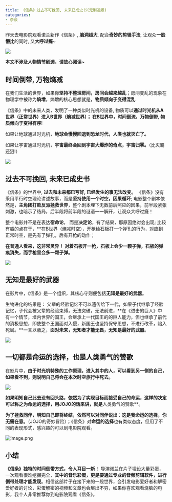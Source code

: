 ```yaml
---
title: 《信条》过去不可挽回, 未来已成史书(无剧透版)
categories:
- 杂谈
---
```




昨天去电影院观看诺兰新作《信条》,  **脑洞超大**, 配合**奇妙的剪辑手法**, 让观众**一脸懵比**的同时, 又**大呼过瘾**~



![](https://cdn.fangyuanxiaozhan.com/assets/1694238837790TEWGdzJk.png)


**本文不涉及人物情节剧透，请放心阅读~**

## 时间倒带, 万物熵减

在我们生活的世界，如果你**坚持不整理房间，房间会越来越乱**；房间变乱的现象在物理学中被称为**熵增**，熵增的核心思想就是，**物质倾向于变得混乱**

《信条》中的未来人类，发明了一种类似时光机的设备, 物质可以**通过时光机从A世界（正常世界）进入B世界（熵减世界）； 在B世界中，时间倒流，万物倒带**, **物质倾向于变得有序**! 

如果让地球通过时光机，**地球会慢慢回退到恐龙时代，人类也就灭亡了。**

如果让宇宙通过时光机，**宇宙最终会回到宇宙大爆炸的奇点，宇宙归零。**（比灭霸还狠!）

![](https://cdn.fangyuanxiaozhan.com/assets/16942388425427xfCCch1.png)


## 过去不可挽回, 未来已成史书

《信条》的世界中, **过去和未来都已写好, 已经发生的事无法改变。** 《信条》没有采用平行时空理论讲述故事，而是**坚持使用一个时空，因果循环**; 电影整个剧本依然是，**主角团打败反派拯救世界**，整个剧本埋下无数前后照应的因果，前半段紧张刺激，也暗示了结局，后半段将前半段的谜语一一解开，让观众大呼过瘾！

整个电影并不是在表达**宿命论**， 而是**决定论**，有了结果，那原因绝对会出现; 比较有趣的点在于，**在B世界（熵减时空），开枪给石板打一个弹孔的行为，对应到正常时空，是先有了弹孔，后有开枪的动作； 

**在普通人看来，这非常灵异！ 对着石板开一枪，石板上会少一颗子弹，石板的弹痕消失，而手枪里会多一颗子弹。**

![](https://v2fy.com/wp-content/uploads/2020/05/keycat1000.jpg)


## 无知是最好的武器

在影片中，《信条》是一个组织，其核心守则便包括**无知是最好的武器**。

生物进化的结果是： 父辈的经验记忆不可以遗传给下一代，如果子代继承了经验记忆，子代会被父辈的经验束缚，无法突破，无法前进，**在《进击的巨人》中有一个情节，墙内世界的国王，会继承上一代国王的的巨人能力，但也继承了前代的消极思想，即使整个王国面对入侵，新国王也坚持保守思想，不进行改革，陷入死局。**一言以蔽之，**面对未来，无知者才能无畏，无知是最好的武器**。

![](https://cdn.fangyuanxiaozhan.com/assets/1694238904487D4RxbCT1.png)


## 一切都是命运的选择，也是人类勇气的赞歌

在影片中，**由于时光机特殊的工作原理，进入其中的人，可以看到另一侧的自己，如果看不到，则说明自己将会在本次时空旅行中死去。**

![](https://cdn.fangyuanxiaozhan.com/assets/16942389175545XTPkNWQ.png)


**如果明知自己此去没有回头路，依然为了实现目标而接受自己的命运，这样的决定可以称之为命运的选择，用JOJO的话来讲，就是**人类勇气的赞歌**。

**为了拯救同伴，明知自己即将终结，依然可以对同伴说出**：**这是我命运的选择，你无需在意。**（JOJO的奇妙冒险）；《信条》对**命运的选择**也有类似态度，但用了不同的表现形式，感兴趣的可以到电影院观看。

![image.png](https://cdn.fangyuanxiaozhan.com/assets/1694238926547Mn35dQzA.png)

## 小结

**《信条》独特的时间倒带方式，令人耳目一新**！ 导演诺兰在片子埋设大量彩蛋，一次观看很难挖掘完全，**其中的音乐彩蛋，更是要通过专业的音频剪辑软件，进行倒带处理才能发现**。相信这部片子在接下来的一段世界，会引发电影爱好者和解密爱好者的讨论，彩蛋解密的视频和文章也会层出不穷，如果你喜欢观看烧脑的电影，我个人非常推荐你到电影院观看《信条》。